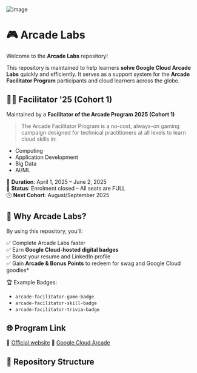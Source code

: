 ![image](https://github.com/user-attachments/assets/842d3ae6-d7e4-4c4b-87a8-a0dc7819dbb1)

# 🎮 Arcade Labs

Welcome to the **Arcade Labs** repository!

This repository is maintained to help learners **solve Google Cloud Arcade Labs** quickly and efficiently. It serves as a support system for the **Arcade Facilitator Program** participants and cloud learners across the globe.

## 🧑‍🏫 Facilitator '25 (Cohort 1)

Maintained by a **Facilitator of the Arcade Program 2025 (Cohort 1)**

> The Arcade Facilitator Program is a no-cost, always-on gaming campaign designed for technical practitioners at all levels to learn cloud skills in:
- Computing  
- Application Development  
- Big Data  
- AI/ML

📅 **Duration**: April 1, 2025 – June 2, 2025  
📌 **Status**: Enrolment closed – All seats are FULL  
🕒 **Next Cohort**: August/September 2025

## 🚀 Why Arcade Labs?

By using this repository, you’ll:

✅ Complete Arcade Labs faster  
✅ Earn **Google Cloud-hosted digital badges**  
✅ Boost your resume and LinkedIn profile  
✅ Gain **Arcade & Bonus Points** to redeem for swag and Google Cloud goodies*

🏆 Example Badges:
- `arcade-facilitator-game-badge`
- `arcade-facilitator-skill-badge`
- `arcade-facilitator-trivia-badge`

## 🌐 Program Link
🔗 [Official website](https://rsvp.withgoogle.com/events/arcade-facilitator)
🔗 [Google Cloud Arcade](https://go.cloudskillsboost.google/arcade?utm_source=qwiklabs&utm_medium=lp&utm_campaign=old-site)

## 📂 Repository Structure

